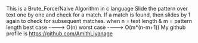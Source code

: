 This is a Brute_Force/Naive Algorithm in c language
Slide the pattern over text one by one and check for a match. 
If a match is found, then slides by 1 again to check for subsequent matches. 
when n = text length & m = pattern length
best case  ----> O(n)
worst case ----> O(m*(n-m+1))
My github profile is https://github.com/AmithLiyanage